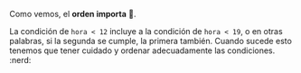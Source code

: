 Como vemos, el **orden importa** :exploding_head:. 

La condición de `hora < 12` incluye a la condición de `hora < 19`, o en otras palabras, si la segunda se cumple, la primera también. Cuando sucede esto tenemos que tener cuidado y ordenar adecuadamente las condiciones. :nerd: